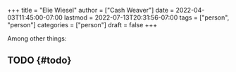 +++
title = "Elie Wiesel"
author = ["Cash Weaver"]
date = 2022-04-03T11:45:00-07:00
lastmod = 2022-07-13T20:31:56-07:00
tags = ["person", "person"]
categories = ["person"]
draft = false
+++

Among other things:


## TODO {#todo}

